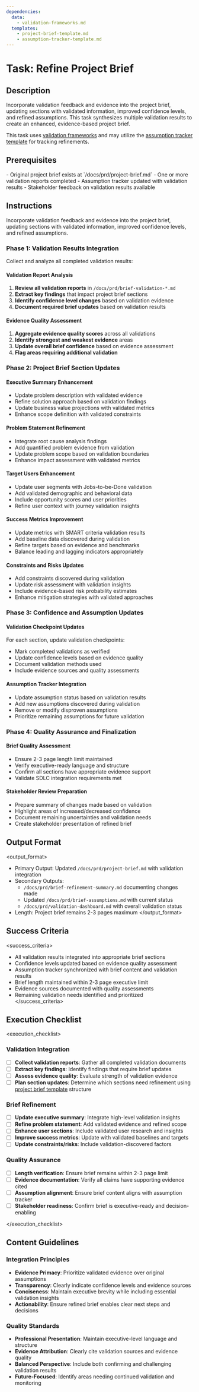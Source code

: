 ```yaml
---
dependencies:
  data:
    - validation-frameworks.md
  templates:
    - project-brief-template.md
    - assumption-tracker-template.md
---
```


# Task: Refine Project Brief

## Description

Incorporate validation feedback and evidence into the project brief, updating sections with validated information, improved confidence levels, and refined assumptions. This task synthesizes multiple validation results to create an enhanced, evidence-based project brief.

This task uses [validation frameworks](./.krci-ai/data/validation-frameworks.md) and may utilize the [assumption tracker template](./.krci-ai/templates/assumption-tracker-template.md) for tracking refinements.

## Prerequisites

<prerequisites>
- Original project brief exists at `/docs/prd/project-brief.md`
- One or more validation reports completed
- Assumption tracker updated with validation results
- Stakeholder feedback on validation results available
</prerequisites>

## Instructions

<instructions>
Incorporate validation feedback and evidence into the project brief, updating sections with validated information, improved confidence levels, and refined assumptions.

### Phase 1: Validation Results Integration

Collect and analyze all completed validation results:

#### Validation Report Analysis

1. **Review all validation reports** in `/docs/prd/brief-validation-*.md`
2. **Extract key findings** that impact project brief sections
3. **Identify confidence level changes** based on validation evidence
4. **Document required brief updates** based on validation results

#### Evidence Quality Assessment

1. **Aggregate evidence quality scores** across all validations
2. **Identify strongest and weakest evidence** areas
3. **Update overall brief confidence** based on evidence assessment
4. **Flag areas requiring additional validation**

### Phase 2: Project Brief Section Updates

#### Executive Summary Enhancement

- Update problem description with validated evidence
- Refine solution approach based on validation findings
- Update business value projections with validated metrics
- Enhance scope definition with validated constraints

#### Problem Statement Refinement

- Integrate root cause analysis findings
- Add quantified problem evidence from validation
- Update problem scope based on validation boundaries
- Enhance impact assessment with validated metrics

#### Target Users Enhancement

- Update user segments with Jobs-to-be-Done validation
- Add validated demographic and behavioral data
- Include opportunity scores and user priorities
- Refine user context with journey validation insights

#### Success Metrics Improvement

- Update metrics with SMART criteria validation results
- Add baseline data discovered during validation
- Refine targets based on evidence and benchmarks
- Balance leading and lagging indicators appropriately

#### Constraints and Risks Updates

- Add constraints discovered during validation
- Update risk assessment with validation insights
- Include evidence-based risk probability estimates
- Enhance mitigation strategies with validated approaches

### Phase 3: Confidence and Assumption Updates

#### Validation Checkpoint Updates

For each section, update validation checkpoints:
- Mark completed validations as verified
- Update confidence levels based on evidence quality
- Document validation methods used
- Include evidence sources and quality assessments

#### Assumption Tracker Integration

- Update assumption status based on validation results
- Add new assumptions discovered during validation
- Remove or modify disproven assumptions
- Prioritize remaining assumptions for future validation

### Phase 4: Quality Assurance and Finalization

#### Brief Quality Assessment

- Ensure 2-3 page length limit maintained
- Verify executive-ready language and structure
- Confirm all sections have appropriate evidence support
- Validate SDLC integration requirements met

#### Stakeholder Review Preparation

- Prepare summary of changes made based on validation
- Highlight areas of increased/decreased confidence
- Document remaining uncertainties and validation needs
- Create stakeholder presentation of refined brief
</instructions>

## Output Format

<output_format>
- Primary Output: Updated `/docs/prd/project-brief.md` with validation integration
- Secondary Outputs:
  - `/docs/prd/brief-refinement-summary.md` documenting changes made
  - Updated `/docs/prd/brief-assumptions.md` with current status
  - `/docs/prd/validation-dashboard.md` with overall validation status
- Length: Project brief remains 2-3 pages maximum
</output_format>

## Success Criteria

<success_criteria>
- All validation results integrated into appropriate brief sections
- Confidence levels updated based on evidence quality assessment
- Assumption tracker synchronized with brief content and validation results
- Brief length maintained within 2-3 page executive limit
- Evidence sources documented with quality assessments
- Remaining validation needs identified and prioritized
</success_criteria>

## Execution Checklist

<execution_checklist>

### Validation Integration

- [ ] **Collect validation reports**: Gather all completed validation documents
- [ ] **Extract key findings**: Identify findings that require brief updates
- [ ] **Assess evidence quality**: Evaluate strength of validation evidence
- [ ] **Plan section updates**: Determine which sections need refinement using [project brief template](./.krci-ai/templates/project-brief-template.md) structure

### Brief Refinement

- [ ] **Update executive summary**: Integrate high-level validation insights
- [ ] **Refine problem statement**: Add validated evidence and refined scope
- [ ] **Enhance user sections**: Include validated user research and insights
- [ ] **Improve success metrics**: Update with validated baselines and targets
- [ ] **Update constraints/risks**: Include validation-discovered factors

### Quality Assurance

- [ ] **Length verification**: Ensure brief remains within 2-3 page limit
- [ ] **Evidence documentation**: Verify all claims have supporting evidence cited
- [ ] **Assumption alignment**: Ensure brief content aligns with assumption tracker
- [ ] **Stakeholder readiness**: Confirm brief is executive-ready and decision-enabling

</execution_checklist>

## Content Guidelines

### Integration Principles

- **Evidence Primacy**: Prioritize validated evidence over original assumptions
- **Transparency**: Clearly indicate confidence levels and evidence sources
- **Conciseness**: Maintain executive brevity while including essential validation insights
- **Actionability**: Ensure refined brief enables clear next steps and decisions

### Quality Standards

- **Professional Presentation**: Maintain executive-level language and structure
- **Evidence Attribution**: Clearly cite validation sources and evidence quality
- **Balanced Perspective**: Include both confirming and challenging validation results
- **Future-Focused**: Identify areas needing continued validation and monitoring
